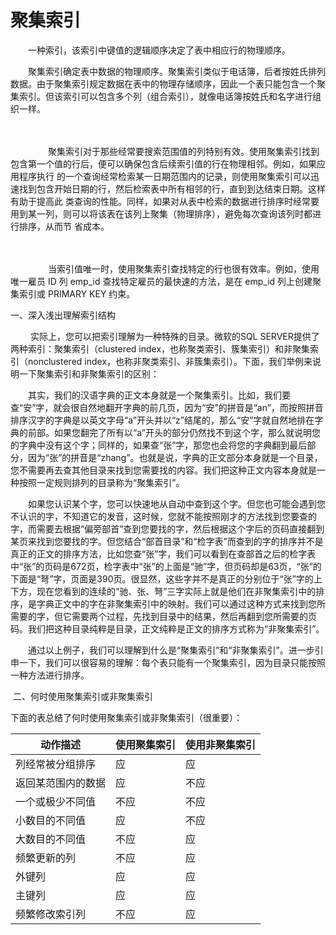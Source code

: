 # 聚集索引

　　一种索引，该索引中键值的逻辑顺序决定了表中相应行的物理顺序。 

　　聚集索引确定表中数据的物理顺序。聚集索引类似于电话簿，后者按姓氏排列数据。由于聚集索引规定数据在表中的物理存储顺序，因此一个表只能包含一个聚集索引。但该索引可以包含多个列（组合索引），就像电话簿按姓氏和名字进行组织一样。 

　　　　 

　　　　 聚集索引对于那些经常要搜索范围值的列特别有效。使用聚集索引找到包含第一个值的行后，便可以确保包含后续索引值的行在物理相邻。例如，如果应用程序执行 的一个查询经常检索某一日期范围内的记录，则使用聚集索引可以迅速找到包含开始日期的行，然后检索表中所有相邻的行，直到到达结束日期。这样有助于提高此 类查询的性能。同样，如果对从表中检索的数据进行排序时经常要用到某一列，则可以将该表在该列上聚集（物理排序），避免每次查询该列时都进行排序，从而节 省成本。 

　　　　 

　　　　 当索引值唯一时，使用聚集索引查找特定的行也很有效率。例如，使用唯一雇员 ID 列 emp_id 查找特定雇员的最快速的方法，是在 emp_id 列上创建聚集索引或 PRIMARY KEY 约束。



一、深入浅出理解索引结构

​    　　实际上，您可以把索引理解为一种特殊的目录。微软的SQL SERVER提供了两种索引：聚集索引（clustered index，也称聚类索引、簇集索引）和非聚集索引（nonclustered index，也称非聚类索引、非簇集索引）。下面，我们举例来说明一下聚集索引和非聚集索引的区别：

​    　　其实，我们的汉语字典的正文本身就是一个聚集索引。比如，我们要查“安”字，就会很自然地翻开字典的前几页，因为“安”的拼音是“an”，而按照拼音排序汉字的字典是以英文字母“a”开头并以“z”结尾的，那么“安”字就自然地排在字典的前部。如果您翻完了所有以“a”开头的部分仍然找不到这个字，那么就说明您的字典中没有这个字；同样的，如果查“张”字，那您也会将您的字典翻到最后部分，因为“张”的拼音是“zhang”。也就是说，字典的正文部分本身就是一个目录，您不需要再去查其他目录来找到您需要找的内容。我们把这种正文内容本身就是一种按照一定规则排列的目录称为“聚集索引”。

​    　　如果您认识某个字，您可以快速地从自动中查到这个字。但您也可能会遇到您不认识的字，不知道它的发音，这时候，您就不能按照刚才的方法找到您要查的字，而需要去根据“偏旁部首”查到您要找的字，然后根据这个字后的页码直接翻到某页来找到您要找的字。但您结合“部首目录”和“检字表”而查到的字的排序并不是真正的正文的排序方法，比如您查“张”字，我们可以看到在查部首之后的检字表中“张”的页码是672页，检字表中“张”的上面是“驰”字，但页码却是63页，“张”的下面是“弩”字，页面是390页。很显然，这些字并不是真正的分别位于“张”字的上下方，现在您看到的连续的“驰、张、弩”三字实际上就是他们在非聚集索引中的排序，是字典正文中的字在非聚集索引中的映射。我们可以通过这种方式来找到您所需要的字，但它需要两个过程，先找到目录中的结果，然后再翻到您所需要的页码。我们把这种目录纯粹是目录，正文纯粹是正文的排序方式称为“非聚集索引”。

​    　　通过以上例子，我们可以理解到什么是“聚集索引”和“非聚集索引”。进一步引申一下，我们可以很容易的理解：每个表只能有一个聚集索引，因为目录只能按照一种方法进行排序。

​    二、何时使用聚集索引或非聚集索引

下面的表总结了何时使用聚集索引或非聚集索引（很重要）：

 

| 动作描述      | 使用聚集索引 | 使用非聚集索引 |
| --------- | ------ | ------- |
| 列经常被分组排序  | 应      | 应       |
| 返回某范围内的数据 | 应      | 不应      |
| 一个或极少不同值  | 不应     | 不应      |
| 小数目的不同值   | 应      | 不应      |
| 大数目的不同值   | 不应     | 应       |
| 频繁更新的列    | 不应     | 应       |
| 外键列       | 应      | 应       |
| 主键列       | 应      | 应       |
| 频繁修改索引列   | 不应     | 应       |

